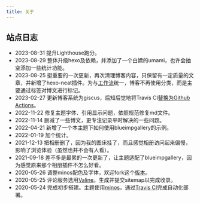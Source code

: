 ```yaml
---
title: 关于
---
```


## 站点日志

- 2023-08-31 提升Lighthouse跑分。
- 2023-08-29 整体升级hexo及依赖，并添加了一个白嫖的umami，也许会抽空添加一些统计功能。
- 2023-08-25 挺重要的一次更新，再次清理博客内容，只保留有一定质量的文章，并新增了hexo-neat插件。为与[工作流][6]统一，博客不再使用分类，而是主要通过标签对博文进行标记。
- 2023-02-27 更新博客系统为giscus，后知后觉地将Travis CI[替换为Github Actions][5]。
- 2022-11-22 修复主题字体、引用显示问题，依照规范修复md文件。
- 2022-11-14 删减了一些博文，更专注记录平时解决的一些问题。
- 2022-04-21 新增了一个本主题下如何使用blueimpgallery的示例。
- 2022-01-19 加个统计。
- 2021-12-13 把相册删了，因为我的图床挂了，而且感觉相册访问起来偏慢，影响了浏览体验（虽然也并不会有人看）。
- 2021-09-18 差不多是最累的一次更新了，让主题适配了blueimpgallery，因为感觉原来那个相册插件不怎么好看。
- 2020-05-26 调整minos配色及字体，欢迎fork这个[版本][4]。
- 2020-05-25 评论服务选用[Valine][3]。生成并提交sitemap以完成收录。
- 2020-05-24 完成初步搭建。主题使用[minos][1]，通过[Travis CI][2]完成自动化部署。

[1]: https://github.com/ppoffice/hexo-theme-minos
[2]: https://travis-ci.org/
[3]: https://valine.js.org/
[4]: https://github.com/mykonakona/hexo-theme-minos
[5]: https://www.v2ex.com/t/736510
[6]: https://mykonakona.github.io/posts/2023-08-27.html
